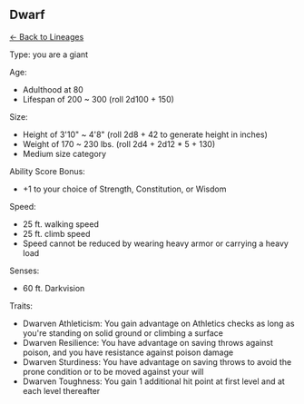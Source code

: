 ## Dwarf

[<- Back to Lineages](./index.md)

Type: you are a giant

Age:

- Adulthood at 80
- Lifespan of 200 ~ 300 (roll 2d100 + 150)

Size:

- Height of 3'10" ~ 4'8" (roll 2d8 + 42 to generate height in inches)
- Weight of 170 ~ 230 lbs. (roll 2d4 + 2d12 * 5 + 130)
- Medium size category

Ability Score Bonus:

- +1 to your choice of Strength, Constitution, or Wisdom

Speed:

- 25 ft. walking speed
- 25 ft. climb speed
- Speed cannot be reduced by wearing heavy armor or carrying a heavy load

Senses:

- 60 ft. Darkvision

Traits:

- Dwarven Athleticism: You gain advantage on Athletics checks as long as you're standing on solid ground or climbing a surface
- Dwarven Resilience: You have advantage on saving throws against poison, and you have resistance against poison damage
- Dwarven Sturdiness: You have advantage on saving throws to avoid the prone condition or to be moved against your will
- Dwarven Toughness: You gain 1 additional hit point at first level and at each level thereafter
